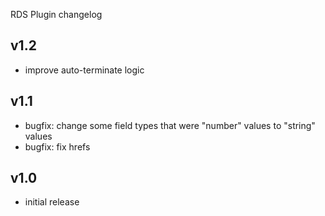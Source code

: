 RDS Plugin changelog

v1.2
-----
- improve auto-terminate logic

v1.1
-----
- bugfix: change some field types that were "number" values to "string" values
- bugfix: fix hrefs

v1.0
-----
- initial release
